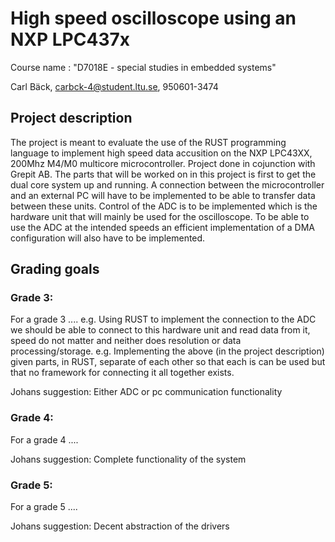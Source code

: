 # High speed oscilloscope using an NXP LPC437x
Course name : "D7018E - special studies in embedded systems"

Carl Bäck, carbck-4@student.ltu.se, 950601-3474

## Project description
The project is meant to evaluate the use of the RUST programming language to implement high speed data accusition on the NXP LPC43XX, 200Mhz M4/M0 multicore microcontroller. Project done in cojunction with Grepit AB. The parts that will be worked on in this project is first to get the dual core system up and running. A connection between the microcontroller and an external PC will have to be implemented to be able to transfer data between these units. Control of the ADC is to be implemented which is the hardware unit that will mainly be used for the oscilloscope. To be able to use the ADC at the intended speeds an efficient implementation of a DMA configuration will also have to be implemented. 

## Grading goals
### Grade 3:
For a grade 3 ....
e.g. Using RUST to implement the connection to the ADC we should be able to connect to this hardware unit and read data from it, speed do not matter and neither does resolution or data processing/storage.
e.g. Implementing the above  (in the project description) given parts, in RUST, separate of each other so that each is can be used but that no framework for connecting it all together exists. 

Johans suggestion:
Either ADC or pc communication functionality

### Grade 4:
For a grade 4 ....


Johans suggestion:
Complete functionality of the system

### Grade 5:
For a grade 5 ....

Johans suggestion:
Decent abstraction of the drivers

